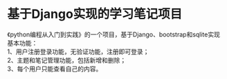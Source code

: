 # 基于Django实现的学习笔记项目  
《python编程从入门到实践》的一个项目，基于Django、bootstrap和sqlite实现  
基本功能：  
1、用户注册登录功能，无验证功能，注册即可登录；    
2、主题和笔记管理功能，包括新增和删除；  
3、每个用户只能查看自己的内容。  

